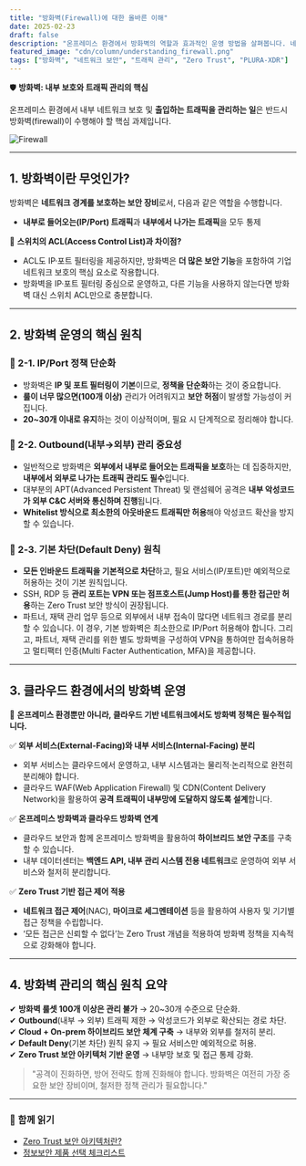 ```yaml
---
title: "방화벽(Firewall)에 대한 올바른 이해"
date: 2025-02-23
draft: false
description: "온프레미스 환경에서 방화벽의 역할과 효과적인 운영 방법을 살펴봅니다. 네트워크 보호와 트래픽 관리의 핵심은 무엇일까요?"
featured_image: "cdn/column/understanding_firewall.png"
tags: ["방화벽", "네트워크 보안", "트래픽 관리", "Zero Trust", "PLURA-XDR"]
---
```


🛡️ **방화벽: 내부 보호와 트래픽 관리의 핵심**

온프레미스 환경에서 내부 네트워크 보호 및 **출입하는 트래픽을 관리하는 일**은 반드시 방화벽(firewall)이 수행해야 할 핵심 과제입니다.

<!--more-->
![Firewall](https://blog.plura.io/cdn/column/understanding_firewall.png)

---

## 1. 방화벽이란 무엇인가?

방화벽은 **네트워크 경계를 보호하는 보안 장비**로서, 다음과 같은 역할을 수행합니다.

- **내부로 들어오는(IP/Port) 트래픽**과 **내부에서 나가는 트래픽**을 모두 통제

📌 **스위치의 ACL(Access Control List)과 차이점?**
- ACL도 IP·포트 필터링을 제공하지만, 방화벽은 **더 많은 보안 기능**을 포함하여 기업 네트워크 보호의 핵심 요소로 작용합니다.
- 방화벽을 IP·포트 필터링 중심으로 운영하고, 다른 기능을 사용하지 않는다면 방화벽 대신 스위치 ACL만으로 충분합니다.

---

## 2. 방화벽 운영의 핵심 원칙

### 🔹 2-1. **IP/Port 정책 단순화**
- 방화벽은 **IP 및 포트 필터링이 기본**이므로, **정책을 단순화**하는 것이 중요합니다.
- **룰이 너무 많으면(100개 이상)** 관리가 어려워지고 **보안 허점**이 발생할 가능성이 커집니다.
- **20~30개 이내로 유지**하는 것이 이상적이며, 필요 시 단계적으로 정리해야 합니다.

### 🔹 2-2. **Outbound(내부→외부) 관리 중요성**
- 일반적으로 방화벽은 **외부에서 내부로 들어오는 트래픽을 보호**하는 데 집중하지만, **내부에서 외부로 나가는 트래픽 관리도 필수**입니다.
- 대부분의 APT(Advanced Persistent Threat) 및 랜섬웨어 공격은 **내부 악성코드가 외부 C&C 서버와 통신하며 진행**됩니다.
- **Whitelist 방식으로 최소한의 아웃바운드 트래픽만 허용**해야 악성코드 확산을 방지할 수 있습니다.

### 🔹 2-3. **기본 차단(Default Deny) 원칙**
- **모든 인바운드 트래픽을 기본적으로 차단**하고, 필요 서비스(IP/포트)만 예외적으로 허용하는 것이 기본 원칙입니다.
- SSH, RDP 등 **관리 포트는 VPN 또는 점프호스트(Jump Host)를 통한 접근만 허용**하는 Zero Trust 보안 방식이 권장됩니다.
- 파트너, 재택 관리 업무 등으로 외부에서 내부 접속이 많다면 네트워크 경로를 분리할 수 있습니다. 이 경우, 기본 방화벽은 최소한으로 IP/Port 허용해야 합니다. 그리고, 파트너, 재택 관리를 위한 별도 방화벽을 구성하여 VPN을 통하여만 접속허용하고 멀티팩터 인증(Multi Facter Authentication, MFA)을 제공합니다.

---

## 3. 클라우드 환경에서의 방화벽 운영

🚀 **온프레미스 환경뿐만 아니라, 클라우드 기반 네트워크에서도 방화벽 정책은 필수적입니다.**

✅ **외부 서비스(External-Facing)와 내부 서비스(Internal-Facing) 분리**
- 외부 서비스는 클라우드에서 운영하고, 내부 시스템과는 물리적·논리적으로 완전히 분리해야 합니다.
- 클라우드 WAF(Web Application Firewall) 및 CDN(Content Delivery Network)을 활용하여 **공격 트래픽이 내부망에 도달하지 않도록 설계**합니다.

✅ **온프레미스 방화벽과 클라우드 방화벽 연계**
- 클라우드 보안과 함께 온프레미스 방화벽을 활용하여 **하이브리드 보안 구조**를 구축할 수 있습니다.
- 내부 데이터센터는 **백엔드 API, 내부 관리 시스템 전용 네트워크**로 운영하여 외부 서비스와 철저히 분리합니다.

✅ **Zero Trust 기반 접근 제어 적용**
- **네트워크 접근 제어**(NAC), **마이크로 세그멘테이션** 등을 활용하여 사용자 및 기기별 접근 정책을 수립합니다.
- ‘모든 접근은 신뢰할 수 없다’는 Zero Trust 개념을 적용하여 방화벽 정책을 지속적으로 강화해야 합니다.

---

## 4. 방화벽 관리의 핵심 원칙 요약

✔ **방화벽 룰셋 100개 이상은 관리 불가** → 20~30개 수준으로 단순화.  
✔ **Outbound**(내부 → 외부) 트래픽 제한 → 악성코드가 외부로 확산되는 경로 차단.  
✔ **Cloud + On-prem 하이브리드 보안 체계 구축** → 내부와 외부를 철저히 분리.  
✔ **Default Deny**(기본 차단) 원칙 유지 → 필요 서비스만 예외적으로 허용.  
✔ **Zero Trust 보안 아키텍처 기반 운영** → 내부망 보호 및 접근 통제 강화.  

> "공격이 진화하면, 방어 전략도 함께 진화해야 합니다. 방화벽은 여전히 가장 중요한 보안 장비이며, 철저한 정책 관리가 필요합니다."

---

### 📖 **함께 읽기**
- [Zero Trust 보안 아키텍처란?](https://blog.plura.io/ko/column/zero_trust_architecture/)
- [정보보안 제품 선택 체크리스트](https://blog.plura.io/ko/column/security_product_checklist/)
